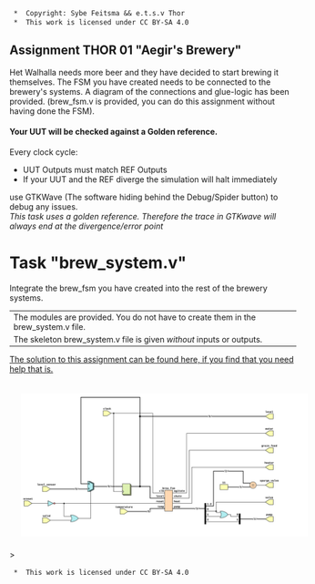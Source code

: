 ```
 *  Copyright: Sybe Feitsma && e.t.s.v Thor
 *  This work is licensed under CC BY-SA 4.0 
```

## Assignment THOR 01 "Aegir's Brewery"

  Het Walhalla needs more beer and they have decided to start brewing it themselves. The FSM you have created needs to be connected to the brewery's systems. A diagram of the connections and glue-logic has been provided.
  (brew_fsm.v is provided, you can do this assignment without having done the FSM).
  
#### Your UUT will be checked against a Golden reference. 
  Every clock cycle:

  - UUT Outputs must match REF Outputs
  - If your UUT and the REF diverge the simulation will halt immediately

  use GTKWave (The software hiding behind the Debug/Spider button) to debug any issues.\
  *This task uses a golden reference. Therefore the trace in GTKwave will always end at the divergence/error point*

# Task "brew_system.v"
  Integrate the brew_fsm you have created into the rest of the brewery systems.

  | |
  | -- |
  | The modules are provided. You do not have to create them in the brew_system.v file. |
  | The skeleton brew_system.v file is given _without_ inputs or outputs. |

  [The solution to this assignment can be found here, if you find that you need help that is.](https://github.com/OffCourseOrg/verilog/blob/master/assignments/T-01B-aegir-brewery/brew_system_ref.v)

<img src="diagram.svg" style="background-color:white;margin:20px;max-width:100%;">>

```
 *  This work is licensed under CC BY-SA 4.0 
```
